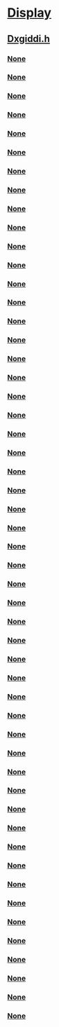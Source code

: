 # [Display](../_display/index.md)
## [Dxgiddi.h](index.md)
### [None](../dxgiddi/nc-dxgiddi-pfnddxgiddi_presentcb.md)
### [None](../dxgiddi/nc-dxgiddi-pfnddxgiddi_present_multiplane_overlaycb.md)
### [None](../dxgiddi/ne-dxgiddi-dxgi_ddi_flip_interval_type.md)
### [None](../dxgiddi/ne-dxgiddi-dxgi_ddi_mode_rotation.md)
### [None](../dxgiddi/ne-dxgiddi-dxgi_ddi_mode_scaling.md)
### [None](../dxgiddi/ne-dxgiddi-dxgi_ddi_mode_scanline_order.md)
### [None](../dxgiddi/ne-dxgiddi-dxgi_ddi_multiplane_overlay_blend.md)
### [None](../dxgiddi/ne-dxgiddi-dxgi_ddi_multiplane_overlay_feature_caps.md)
### [None](../dxgiddi/ne-dxgiddi-dxgi_ddi_multiplane_overlay_flags.md)
### [None](../dxgiddi/ne-dxgiddi-dxgi_ddi_multiplane_overlay_stereo_flip_mode.md)
### [None](../dxgiddi/ne-dxgiddi-dxgi_ddi_multiplane_overlay_stereo_format.md)
### [None](../dxgiddi/ne-dxgiddi-dxgi_ddi_multiplane_overlay_stretch_quality.md)
### [None](../dxgiddi/ne-dxgiddi-dxgi_ddi_multiplane_overlay_video_frame_format.md)
### [None](../dxgiddi/ne-dxgiddi-dxgi_ddi_multiplane_overlay_ycbcr_flags.md)
### [None](../dxgiddi/ns-dxgiddi-dxgi1_1_ddi_base_functions.md)
### [None](../dxgiddi/ns-dxgiddi-dxgi1_2_ddi_base_functions.md)
### [None](../dxgiddi/ns-dxgiddi-dxgi1_3_ddi_base_functions.md)
### [None](../dxgiddi/ns-dxgiddi-dxgiddicb_present.md)
### [None](../dxgiddi/ns-dxgiddi-dxgiddicb_present_multiplane_overlay.md)
### [None](../dxgiddi/ns-dxgiddi-dxgiddicb_present_multiplane_overlay1.md)
### [None](../dxgiddi/ns-dxgiddi-dxgiddi_multiplane_overlay_allocation_info.md)
### [None](../dxgiddi/ns-dxgiddi-dxgi_ddi_arg_blt.md)
### [None](../dxgiddi/ns-dxgiddi-dxgi_ddi_arg_blt1.md)
### [None](../dxgiddi/ns-dxgiddi-dxgi_ddi_arg_blt_flags.md)
### [None](../dxgiddi/ns-dxgiddi-dxgi_ddi_arg_get_gamma_control_caps.md)
### [None](../dxgiddi/ns-dxgiddi-dxgi_ddi_arg_present.md)
### [None](../dxgiddi/ns-dxgiddi-dxgi_ddi_arg_present1.md)
### [None](../dxgiddi/ns-dxgiddi-dxgi_ddi_arg_presentsurface.md)
### [None](../dxgiddi/ns-dxgiddi-dxgi_ddi_arg_queryresourceresidency.md)
### [None](../dxgiddi/ns-dxgiddi-dxgi_ddi_arg_resolvesharedresource.md)
### [None](../dxgiddi/ns-dxgiddi-dxgi_ddi_arg_rotate_resource_identities.md)
### [None](../dxgiddi/ns-dxgiddi-dxgi_ddi_arg_setdisplaymode.md)
### [None](../dxgiddi/ns-dxgiddi-dxgi_ddi_arg_setresourcepriority.md)
### [None](../dxgiddi/ns-dxgiddi-dxgi_ddi_base_args.md)
### [None](../dxgiddi/ns-dxgiddi-dxgi_ddi_base_callbacks.md)
### [None](../dxgiddi/ns-dxgiddi-dxgi_ddi_base_functions.md)
### [None](../dxgiddi/ns-dxgiddi-dxgi_ddi_check_multiplaneoverlaysupport_plane_info.md)
### [None](../dxgiddi/ns-dxgiddi-dxgi_ddi_mode_desc.md)
### [None](../dxgiddi/ns-dxgiddi-dxgi_ddi_multiplane_overlay_attributes.md)
### [None](../dxgiddi/ns-dxgiddi-dxgi_ddi_multiplane_overlay_caps.md)
### [None](../dxgiddi/ns-dxgiddi-dxgi_ddi_multiplane_overlay_group_caps.md)
### [None](../dxgiddi/ns-dxgiddi-dxgi_ddi_present_flags.md)
### [None](../dxgiddi/ns-dxgiddi-dxgi_ddi_primary_desc.md)
### [None](../dxgiddi/ns-dxgiddi-dxgi_ddi_rational.md)
### [None](../dxgiddi/ns-dxgiddi-_dxgi_ddi_arg_checkmultiplaneoverlaysupport.md)
### [None](../dxgiddi/ns-dxgiddi-_dxgi_ddi_arg_checkpresentdurationsupport.md)
### [None](../dxgiddi/ns-dxgiddi-_dxgi_ddi_arg_getmultiplaneoverlaycaps.md)
### [None](../dxgiddi/ns-dxgiddi-_dxgi_ddi_arg_getmultiplaneoverlaygroupcaps.md)
### [None](../dxgiddi/ns-dxgiddi-_dxgi_ddi_arg_offerresources.md)
### [None](../dxgiddi/ns-dxgiddi-_dxgi_ddi_arg_presentmultiplaneoverlay.md)
### [None](../dxgiddi/ns-dxgiddi-_dxgi_ddi_arg_reclaimresources.md)
### [None](../dxgiddi/ns-dxgiddi-_dxgi_ddi_present_multiplane_overlay.md)

